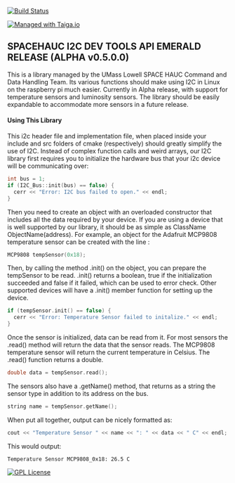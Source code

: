 <!-- Replace the below line with your own Travis-CI build label. -->
[![Build Status](https://travis-ci.org/SpaceHAUC-Command-and-Data-Handling/SPACEHAUC-I2C-dev.svg?branch=master)](https://travis-ci.org/SpaceHAUC-Command-and-Data-Handling/SPACEHAUC-I2C-dev)

[![Managed with Taiga.io](https://camo.githubusercontent.com/eec9589abe09569dc4a1706b36527b49051b89db/68747470733a2f2f696d672e736869656c64732e696f2f62616467652f6d616e61676564253230776974682d54616967612e696f2d677265656e2e737667)](https://taiga.io "Managed with Taiga.io")

## SPACEHAUC I2C DEV TOOLS API EMERALD RELEASE (ALPHA v0.5.0.0)

This is a library managed by the UMass Lowell SPACE HAUC Command and Data Handling Team. Its various functions should make using I2C in Linux on the raspberry pi much easier. Currently in Alpha release, with support for temperature sensors and luminosity sensors. The library should be easily expandable to accommodate more sensors in a future release.

#### Using This Library
This i2c header file and implementation file, when placed inside your include and src folders of cmake (respectively) should greatly simplify the use of I2C. Instead of complex function calls and weird arrays, our I2C library first requires you to initialize the hardware bus that your i2c device will be communicating over:

```C++
int bus = 1;
if (I2C_Bus::init(bus) == false) {
  cerr << "Error: I2C bus failed to open." << endl;
}
```

Then you need to create an object with an overloaded constructor that includes all the data required by your device. If you are using a device that is well supported by our library, it should be as simple as ClassName ObjectName(address). For example, an object for the Adafruit MCP9808 temperature sensor can be created with the line :

```C++
MCP9808 tempSensor(0x18);
```

Then, by calling the method .init() on the object, you can prepare the tempSensor to be read. .init() returns a boolean, true if the initialization succeeded and false if it failed, which can be used to error check. Other supported devices will have a .init() member function for setting up the device.

```C++
if (tempSensor.init() == false) {
  cerr << "Error: Temperature Sensor failed to initalize." << endl;
}
```

Once the sensor is initialized, data can be read from it. For most sensors the .read() method will return the data that the sensor reads. The MCP9808 temperature sensor will return the current temperature in Celsius. The .read() function returns a double.

```C++
double data = tempSensor.read();
```

The sensors also have a .getName() method, that returns as a string the sensor type in addition to its address on the bus.

```C++
string name = tempSensor.getName();
```

When put all together, output can be nicely formatted as:

```C++
cout << "Temperature Sensor " << name << ": " << data << " C" << endl;
```
This would output:
```
Temperature Sensor MCP9808_0x18: 26.5 C
```

[![GPL License](http://darrienglasser.com/gpl-v3-logo.jpg)](http://www.gnu.org/licenses/gpl-3.0.en.html)
